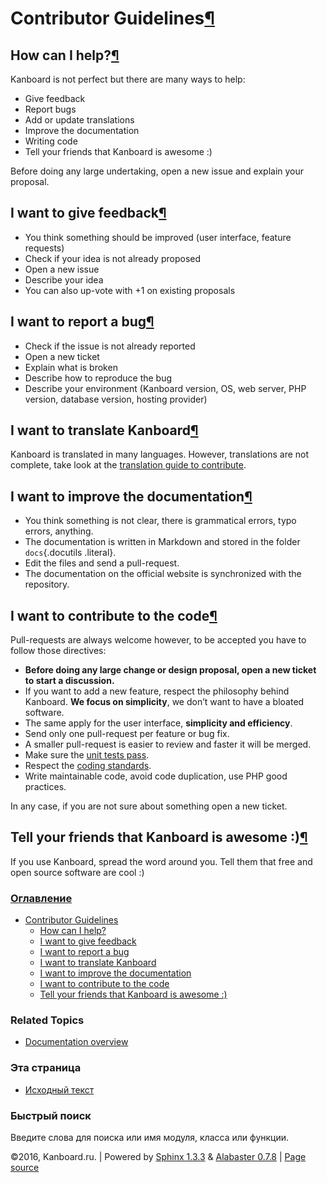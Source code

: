 Contributor Guidelines[¶](#contributor-guidelines "Ссылка на этот заголовок")
=============================================================================

How can I help?[¶](#how-can-i-help "Ссылка на этот заголовок")
--------------------------------------------------------------

Kanboard is not perfect but there are many ways to help:

-   Give feedback
-   Report bugs
-   Add or update translations
-   Improve the documentation
-   Writing code
-   Tell your friends that Kanboard is awesome :)

Before doing any large undertaking, open a new issue and explain your
proposal.

I want to give feedback[¶](#i-want-to-give-feedback "Ссылка на этот заголовок")
-------------------------------------------------------------------------------

-   You think something should be improved (user interface, feature
    requests)
-   Check if your idea is not already proposed
-   Open a new issue
-   Describe your idea
-   You can also up-vote with +1 on existing proposals

I want to report a bug[¶](#i-want-to-report-a-bug "Ссылка на этот заголовок")
-----------------------------------------------------------------------------

-   Check if the issue is not already reported
-   Open a new ticket
-   Explain what is broken
-   Describe how to reproduce the bug
-   Describe your environment (Kanboard version, OS, web server, PHP
    version, database version, hosting provider)

I want to translate Kanboard[¶](#i-want-to-translate-kanboard "Ссылка на этот заголовок")
-----------------------------------------------------------------------------------------

Kanboard is translated in many languages. However, translations are not
complete, take look at the [translation guide to
contribute](https://kanboard.net/documentation/translations).

I want to improve the documentation[¶](#i-want-to-improve-the-documentation "Ссылка на этот заголовок")
-------------------------------------------------------------------------------------------------------

-   You think something is not clear, there is grammatical errors, typo
    errors, anything.
-   The documentation is written in Markdown and stored in the folder
    `docs`{.docutils .literal}.
-   Edit the files and send a pull-request.
-   The documentation on the official website is synchronized with the
    repository.

I want to contribute to the code[¶](#i-want-to-contribute-to-the-code "Ссылка на этот заголовок")
-------------------------------------------------------------------------------------------------

Pull-requests are always welcome however, to be accepted you have to
follow those directives:

-   **Before doing any large change or design proposal, open a new
    ticket to start a discussion.**
-   If you want to add a new feature, respect the philosophy behind
    Kanboard. **We focus on simplicity**, we don’t want to have a
    bloated software.
-   The same apply for the user interface, **simplicity and
    efficiency**.
-   Send only one pull-request per feature or bug fix.
-   A smaller pull-request is easier to review and faster it will be
    merged.
-   Make sure the [unit tests pass](tests.markdown).
-   Respect the [coding standards](coding-standards.markdown).
-   Write maintainable code, avoid code duplication, use PHP good
    practices.

In any case, if you are not sure about something open a new ticket.

Tell your friends that Kanboard is awesome :)[¶](#tell-your-friends-that-kanboard-is-awesome "Ссылка на этот заголовок")
------------------------------------------------------------------------------------------------------------------------

If you use Kanboard, spread the word around you. Tell them that free and
open source software are cool :)

### [Оглавление](index.html)

-   [Contributor Guidelines](#)
    -   [How can I help?](#how-can-i-help)
    -   [I want to give feedback](#i-want-to-give-feedback)
    -   [I want to report a bug](#i-want-to-report-a-bug)
    -   [I want to translate Kanboard](#i-want-to-translate-kanboard)
    -   [I want to improve the
        documentation](#i-want-to-improve-the-documentation)
    -   [I want to contribute to the
        code](#i-want-to-contribute-to-the-code)
    -   [Tell your friends that Kanboard is awesome
        :)](#tell-your-friends-that-kanboard-is-awesome)

### Related Topics

-   [Documentation overview](index.html)

### Эта страница

-   [Исходный текст](_sources/contributing.txt)

### Быстрый поиск

Введите слова для поиска или имя модуля, класса или функции.

©2016, Kanboard.ru. | Powered by [Sphinx 1.3.3](http://sphinx-doc.org/)
& [Alabaster 0.7.8](https://github.com/bitprophet/alabaster) | [Page
source](_sources/contributing.txt)

